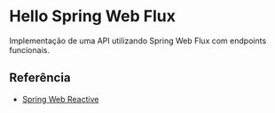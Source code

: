# Hello Spring Web Flux

Implementação de uma API utilizando Spring Web Flux com endpoints funcionais.

## Referência

- [Spring Web Reactive](https://docs.spring.io/spring/docs/current/spring-framework-reference/web-reactive.html)
